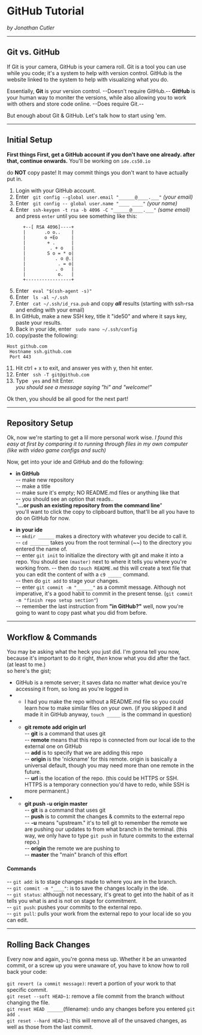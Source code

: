 # GitHub Tutorial

_by Jonathan Cutler_

---
## Git vs. GitHub
If Git is your camera, GitHub is your camera roll. Git is a tool you can use while you code; it's a system to help with version control. GitHub is the website linked to the system to help with visualizing what you do.  

Essentially, **Git** is your version control. --Doesn't require GitHub.-- **GitHub** is your human way to moniter the versions, while also allowing you to work with others and store code online. --Does require Git.--

But enough about Git & GitHub. Let's talk how to start using 'em.  

---
## Initial Setup
**First things First, get a GitHub account if you don't have one already. after that, continue onwards.**
You'll be working on `` ide.cs50.io ``

do **NOT** copy paste! It may commit things you don't want to have actually put in.
1. Login with your GitHub account.
2. Enter `` git config --global user.email "______@____.___"``  *(your email)*
3. Enter `` git config -- global user.name "____ ____"`` *(your name)*
4. Enter `` ssh-keygen -t rsa -b 4096 -C "______@____.___"``  *(same email)* and press ``enter`` until you see something like this:  
```
      +--[ RSA 4096]----+
      |       .o o..    |
      |       o +Eo     |
      |        + .      |
      |         . + o   |
      |        S o = * o|
      |           . o @.|
      |            . = o|
      |           . o   |
      |            o.   |
      +-----------------+
```

5. Enter `` eval "$(ssh-agent -s)"``
6. Enter `` ls -al ~/.ssh``
7. Enter `` cat ~/.ssh/id_rsa.pub`` and copy ***all*** results  (starting with ssh-rsa and ending with your email)  
8. In GitHub, make a new SSH key, title it "ide50" and where it says key, paste your results.  
9. Back in your ide, enter `` sudo nano ~/.ssh/config``
10. copy/paste the following:  
```
Host github.com
 Hostname ssh.github.com
 Port 443
 ```
11. Hit ctrl + x to exit, and answer yes with y, then hit enter.
12. Enter `` ssh -T git@github.com``
13. Type `` yes`` and hit Enter.  
*you should see a message saying "hi" and "welcome!"*

Ok then, you should be all good for the next part!

---
## Repository Setup
Ok, now we're starting to get a lil more personal work wise. *I found this easy at first by comparing it to running through files in my own computer (like with video game configs and such)*


Now, get into your ide and GitHub and do the following:  
* **in GitHub**  
-- make new repository  
-- make a title  
-- make sure it's empty; NO README.md files or anything like that  
-- you should see an option that reads..  
"**...or push an existing repository from the command line**"  
   you'll want to click the copy to clipboard button, that'll be all you have to do on GitHub for now.


* **in your ide**  
-- `mkdir ______` makes a directory with whatever you decide to call it.  
-- `cd _______` takes you from the root terminal (~~) to the directory you entered the name of.  
-- enter `git init` to initialize the directory with git and make it into a repo. You should see `(master)` next to where it tells you where you're working from.
-- then do `touch README.md` this will create a text file that you can edit the content of with a `c9 _____` command.  
-- then do `git add` to stage your changes.  
-- enter `git commit -m "______"` as a commit message. Although not imperative, it's a good habit to commit in the present tense. (`git commit -m "finish repo setup section"`)  
-- remember the last instruction from  **"in GitHub?"** well, now you're going to want to copy past what you did from before.

---
## Workflow & Commands


You may be asking what the heck you just did. I'm gonna tell you now, because it's important to do it right, *then* know what you did after the fact. (at least to me.)  
so here's the gist; 
* GitHub is a remote server; it saves data no matter what device you're accessing it from, so long as you're logged in  
* * I had you make the repo without a README.md file so you could learn how to make similar files on your own. (if you skipped it and made it in GitHub anyway, `touch _____` is the command in question)
* * **git remote add origin url**  
 -- **git** is a command that uses git  
 -- **remote** means that this repo is connected from our local ide to the external one on GitHub  
 -- **add** is to specify that we are adding this repo  
 -- **origin** is the 'nickname' for this remote. origin is basically a universal default, though you may need more than one remote in the future.  
 -- **url** is the location of the repo. (this could be HTTPS or SSH. HTTPS is a temporary connection you'd have to redo, while SSH is more permanent.)
* * **git push -u origin master**  
 -- **git** is a command that uses git  
 -- **push** is to commit the changes & commits to the external repo  
 -- **-u** means "upstream." it's to tell git to remember the remote we are pushing our updates to from what branch in the terminal. (this way, we only have to type `git push` in future commits to the external repo.)  
 -- **origin** the remote we are pushing to  
 -- **master** the "main" branch of this effort  

#### Commands

-- `git add`: is to stage changes made to where you are in the branch.  
-- `git commit -m "____"`: is to save the changes locally in the ide.  
-- `git status`: although not necessary, it's great to get into the habit of as it tells you what is and is not on stage for commitment.  
-- `git push`: pushes your commits to the external repo.  
-- `git pull`: pulls your work from the external repo to your local ide so you can edit.

---
## Rolling Back Changes

Every now and again, you're gonna mess up. Whether it be an unwanted commit, or a screw up you were unaware of, you have to know how to roll back your code:  

`git revert (a commit message)`: revert a portion of your work to that specific commit.  
`git reset --soft HEAD~1`: remove a file commit from the branch without changing the file.  
`git reset HEAD ______`(filename): undo any changes before you entered `git add .`  
`git reset --hard HEAD~1`: this will remove all of the unsaved changes, as well as those from the last commit.